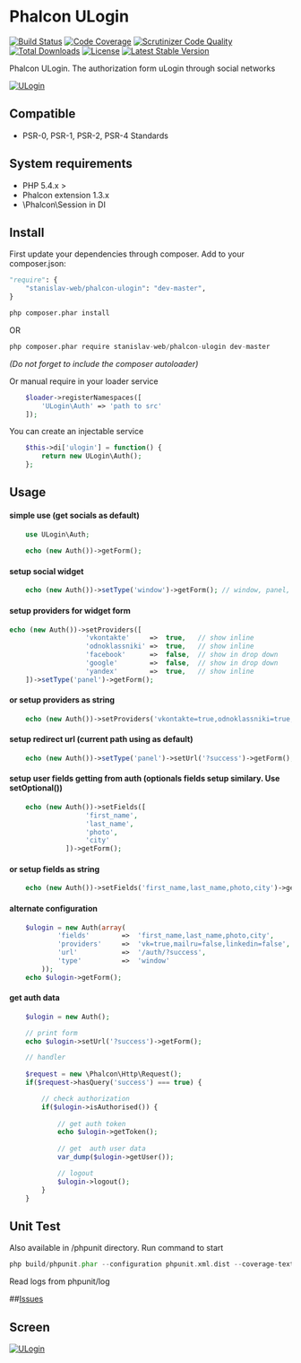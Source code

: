 # Phalcon ULogin
[![Build Status](https://travis-ci.org/stanislav-web/phalcon-ulogin.svg)](https://travis-ci.org/stanislav-web/phalcon-ulogin) [![Code Coverage](https://scrutinizer-ci.com/g/stanislav-web/phalcon-ulogin/badges/coverage.png?b=master)](https://scrutinizer-ci.com/g/stanislav-web/phalcon-ulogin/?branch=master) [![Scrutinizer Code Quality](https://scrutinizer-ci.com/g/stanislav-web/phalcon-ulogin/badges/quality-score.png?b=master)](https://scrutinizer-ci.com/g/stanislav-web/phalcon-ulogin/?branch=master) [![Total Downloads](https://poser.pugx.org/stanislav-web/phalcon-ulogin/downloads.svg)](https://packagist.org/packages/stanislav-web/phalcon-ulogin) [![License](https://poser.pugx.org/stanislav-web/phalcon-ulogin/license.svg)](https://packagist.org/packages/stanislav-web/phalcon-ulogin) [![Latest Stable Version](https://poser.pugx.org/stanislav-web/phalcon-ulogin/v/stable.svg)](https://packagist.org/packages/stanislav-web/phalcon-ulogin)

Phalcon ULogin. The authorization form uLogin through social networks

[![ULogin](https://ulogin.ru/img/feat1.png)](https://ulogin.ru)

## Compatible
- PSR-0, PSR-1, PSR-2, PSR-4 Standards

## System requirements
- PHP 5.4.x >
- Phalcon extension 1.3.x
- \Phalcon\Session in DI

## Install
First update your dependencies through composer. Add to your composer.json:
```python
"require": {
    "stanislav-web/phalcon-ulogin": "dev-master",
}
```
```python
php composer.phar install
```
OR
```python
php composer.phar require stanislav-web/phalcon-ulogin dev-master
```
_(Do not forget to include the composer autoloader)_

Or manual require in your loader service
```php
    $loader->registerNamespaces([
        'ULogin\Auth' => 'path to src'
    ]);
```
You can create an injectable service
```php
    $this->di['ulogin'] = function() {
        return new ULogin\Auth();
    };
```
## Usage

#### simple use (get socials as default)
```php
    use ULogin\Auth;
    
    echo (new Auth())->getForm();
```
#### setup social widget
```php
    echo (new Auth())->setType('window')->getForm(); // window, panel, small as default
```
#### setup providers for widget form
```php
echo (new Auth())->setProviders([
                   'vkontakte'     =>  true,   // show inline
                   'odnoklassniki' =>  true,   // show inline
                   'facebook'      =>  false,  // show in drop down
                   'google'        =>  false,  // show in drop down
                   'yandex'        =>  true,   // show inline
    ])->setType('panel')->getForm();
```
#### or setup providers as string
```php
    echo (new Auth())->setProviders('vkontakte=true,odnoklassniki=true,facebook=false,google=false,yandex=true')->setType('panel')->getForm();
```
#### setup redirect url (current path using as default)
```php
    echo (new Auth())->setType('panel')->setUrl('?success')->getForm();
```
#### setup user fields getting from auth (optionals fields setup similary. Use setOptional())
```php
    echo (new Auth())->setFields([
                   'first_name',
                   'last_name',
                   'photo',
                   'city'
              ])->getForm();
```
#### or setup fields as string
```php
    echo (new Auth())->setFields('first_name,last_name,photo,city')->getForm();
```
#### alternate configuration
```php
    $ulogin = new Auth(array(
            'fields'        =>  'first_name,last_name,photo,city',
            'providers'     =>  'vk=true,mailru=false,linkedin=false',
            'url'           =>  '/auth/?success',
            'type'          =>  'window'
        ));
    echo $ulogin->getForm();
```
#### get auth data
```php
    $ulogin = new Auth();

    // print form
    echo $ulogin->setUrl('?success')->getForm();

    // handler
    
    $request = new \Phalcon\Http\Request();
    if($request->hasQuery('success') === true) {

        // check authorization
        if($ulogin->isAuthorised()) {
            
            // get auth token 
            echo $ulogin->getToken();
            
            // get  auth user data
            var_dump($ulogin->getUser());

            // logout
            $ulogin->logout();
        }
    }
```

## Unit Test
Also available in /phpunit directory. Run command to start
```php
php build/phpunit.phar --configuration phpunit.xml.dist --coverage-text
```

Read logs from phpunit/log

##[Issues](https://github.com/stanislav-web/phalcon-ulogin/issues "Issues")

## Screen
[![ULogin](http://dl2.joxi.net/drive/0004/0211/323795/141226/31db1a9566.jpg)](https://ulogin.ru)
